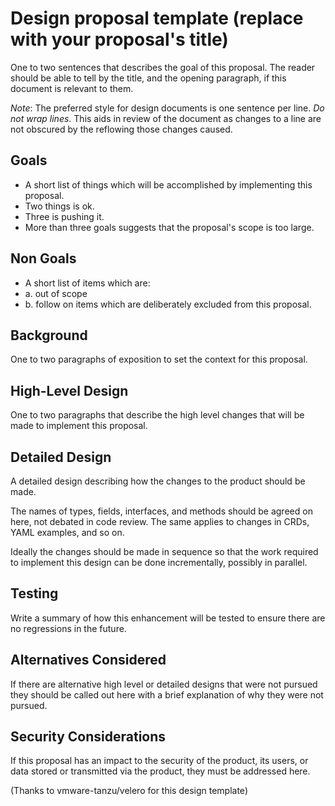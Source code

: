 # Design proposal template (replace with your proposal's title)

One to two sentences that describes the goal of this proposal.
The reader should be able to tell by the title, and the opening paragraph, if this document is relevant to them.

_Note_: The preferred style for design documents is one sentence per line.
*Do not wrap lines*.
This aids in review of the document as changes to a line are not obscured by the reflowing those changes caused.

## Goals

- A short list of things which will be accomplished by implementing this proposal.
- Two things is ok.
- Three is pushing it.
- More than three goals suggests that the proposal's scope is too large.

## Non Goals

- A short list of items which are:
- a. out of scope
- b. follow on items which are deliberately excluded from this proposal.

## Background

One to two paragraphs of exposition to set the context for this proposal.

## High-Level Design

One to two paragraphs that describe the high level changes that will be made to implement this proposal.

## Detailed Design

A detailed design describing how the changes to the product should be made.

The names of types, fields, interfaces, and methods should be agreed on here, not debated in code review.
The same applies to changes in CRDs, YAML examples, and so on.

Ideally the changes should be made in sequence so that the work required to implement this design can be done incrementally, possibly in parallel.

## Testing

Write a summary of how this enhancement will be tested to ensure there are no regressions in the future.

## Alternatives Considered

If there are alternative high level or detailed designs that were not pursued they should be called out here with a brief explanation of why they were not pursued.

## Security Considerations

If this proposal has an impact to the security of the product, its users, or data stored or transmitted via the product, they must be addressed here.


(Thanks to vmware-tanzu/velero for this design template)
